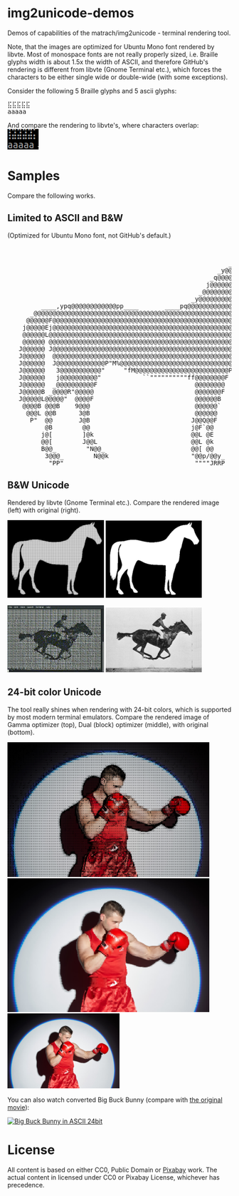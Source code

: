 # img2unicode-demos
Demos of capabilities of the matrach/img2unicode - terminal rendering tool.

Note, that the images are optimized for Ubuntu Mono font rendered by libvte.
Most of monospace fonts are not really properly sized, i.e. Braille glyphs width is about 1.5x the width of ASCII, and therefore GitHub's rendering is different from libvte (Gnome Terminal etc.), which forces the characters to be either single wide or double-wide (with some exceptions).

Consider the following 5 Braille glyphs and 5 ascii glyphs:
<pre font="Ubuntu Mono">
⣯⣯⣯⣯⣯
aaaaa
</pre>
And compare the rendering to libvte's, where characters overlap:
![libvte rendering of glyphs](images/libvte-rendering.png)

# Samples

Compare the following works.
## Limited to ASCII and B&W
(Optimized for Ubuntu Mono font, not GitHub's default.)
<pre font="Ubuntu Mono">
                                                                       _       
                                                                ____y@QF       
                                                           _y@@@@@@@@@@_       
                                                        _y@@@@@@@@@@@@@@@_     
                                                      _q@@@@@@@@@@@@@@@@@@     
                                                     j@@@@@@@@@@@@@@@@@@@@k    
                                                   _@@@@@@@@@@@@@@@@@@@@@@@k   
                                                 _y@@@@@@@@@@@@@B  ""M@@@@@@@_ 
         ____,ypq@@@@@@@@@@@@pp____       ____pq@@@@@@@@@@@@@@@@L      "@@@@@B 
      _@@@@@@@@@@@@@@@@@@@@@@@@@@@@@@@@@@@@@@@@@@@@@@@@@@@@@@@@B         %@BF  
     @@@@@@F@@@@@@@@@@@@@@@@@@@@@@@@@@@@@@@@@@@@@@@@@@@@@@@@@@@L               
    j@@@@@Ej@@@@@@@@@@@@@@@@@@@@@@@@@@@@@@@@@@@@@@@@@@@@@@@@@@F                
    @@@@@@L@@@@@@@@@@@@@@@@@@@@@@@@@@@@@@@@@@@@@@@@@@@@@@@@@@@                 
    @@@@@@ @@@@@@@@@@@@@@@@@@@@@@@@@@@@@@@@@@@@@@@@@@@@@@@@@@B                 
   J@@@@@@ J@@@@@@@@@@@@@@@@@@@@@@@@@@@@@@@@@@@@@@@@@@@@@@@@@E                 
   J@@@@@@  @@@@@@@@@@@@@@@@@@@@@@@@@@@@@@@@@@@@@@@@@@@@@@@@@L                 
   J@@@@@@  J@@@@@@@@@@@@@P"M%@@@@@@@@@@@@@@@@@@@@@@@@@@@@@@@                  
   J@@@@@@   3@@@@@@@@@@@"     "fM@@@@@@@@@@@@@@@@@@@@@@@@@P`                  
   J@@@@@@   j@@@@@@@@@@"           ``""""""""""ff@@@@@@@@F                    
   J@@@@@@  _@@@@@@@@@@F                          @@@@@@@@                     
   J@@@@@B _@@@@R"@@@@@                           @@@@@@@F                     
   J@@@@@L@@@@@"  @@@@F                           @@@@@@B                      
    @@@@B @@@B    9@@@                            @@@@@@`                      
     @@@L @@B      3@B                            @@@@@@                       
      P"  @@       J@B                           J@@Q@@F                       
          @B        @@                           j@F`@@                        
         j@[        ]@k                          @@L @E                        
         @@[        J@@L                         @@L @k                        
         B@@_        "N@@_                       @@[ @@                        
          3@@@_        N@@k                      "@@p/@@y_                     
           "PP"                                   """"JRRP                     
</pre>

## B&W Unicode
Rendered by libvte (Gnome Terminal etc.).
Compare the rendered image (left) with original (right).

<img alt="Libvte rendering" src="images/gamma/horse.png" width="43%"> <img alt="Source image" src="images/horse.png" width="43%">


<img alt="Libvte rendering" src="videos/race_horse-rendered.gif" width="43%"> <img alt="Source gif" src="videos/race_horse.gif" width="43%">

## 24-bit color Unicode
The tool really shines when rendering with 24-bit colors, which is supported by most modern terminal emulators.
Compare the rendered image of Gamma optimizer (top), Dual (block) optimizer (middle), with original (bottom).

<img alt="Libvte rendering" src="images/gamma/boxer.png" width="90%">
<img alt="Libvte rendering" src="images/dual/boxer.png" width="90%">
<img alt="Source image" src="images/boxer.jpg" width="50%">

You can also watch converted Big Buck Bunny (compare with [the original movie](https://www.youtube.com/watch?v=aqz-KE-bpKQ)):

[![Big Buck Bunny in ASCII 24bit](http://img.youtube.com/vi/P16aavd_kaQ/0.jpg)](http://www.youtube.com/watch?v=P16aavd_kaQ)



# License
All content is based on either CC0, Public Domain or [Pixabay](<https://pixabay.com/service/license/>) work. The actual content in licensed under CC0 or Pixabay License, whichever has precedence.
